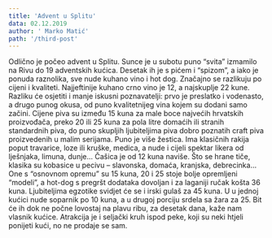```yaml
---
title: 'Advent u Splitu'
data: 02.12.2019
author: ' Marko Matić'
path: '/third-post'
---
```

Odlično je počeo advent u Splitu. Sunce je u subotu puno “svita” izmamilo na Rivu do 19 adventskih kućica. Desetak ih je s pićem i “spizom”, a iako je ponuda raznolika, sve nude kuhano vino i hot dog.
Značajno se razlikuju po cijeni i kvaliteti. Najjeftinije kuhano crno vino je 12, a najskuplje 22 kune. Razliku će osjetiti i manje iskusni poznavatelji: prvo je preslatko i vodenasto, a drugo punog okusa, od puno kvalitetnijeg vina kojem su dodani samo začini. Cijene piva su između 15 kuna za male boce najvećih hrvatskih proizvođača, preko 20 ili 25 kuna za pola litre domaćih ili stranih standardnih piva, do puno skupljih ljubiteljima piva dobro poznatih craft piva proizvedenih u malim serijama.
Puno je više žestica. Ima klasičnih rakija poput travarice, loze ili kruške, medica, a nude i cijeli spektar likera od lješnjaka, limuna, dunje... Čašica je od 12 kuna naviše.
Što se hrane tiče, klasika su kobasice u pecivu – slavonska, domaća, kranjska, debrecinka... One s “osnovnom opremu” su 15 kuna, 20 i 25 stoje bolje opremljeni “modeli”, a hot-dog s pregršt dodataka dovoljan i za laganiji ručak košta 36 kuna. Ljubiteljima egzotike svidjet će se i irski gulaš za 45 kuna.
U u jednoj kućici nude soparnik po 10 kuna, a u drugoj porciju srdela sa žara za 25. Bit će ih dok ne počne lovostaj na plavu ribu, za desetak dana, kaže nam vlasnik kućice. Atrakcija je i seljački kruh ispod peke, koji su neki htjeli ponijeti kući, no ne prodaje se sam.
